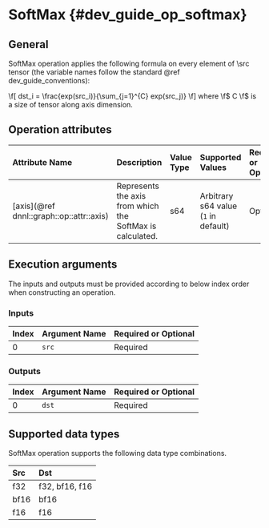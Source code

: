 SoftMax {#dev_guide_op_softmax}
===============================

## General

SoftMax operation applies the following formula on every element of \src tensor
(the variable names follow the standard @ref dev_guide_conventions):

\f[ dst_i = \frac{exp(src_i)}{\sum_{j=1}^{C} exp(src_j)} \f]
where \f$ C \f$ is a size of tensor along axis dimension.

## Operation attributes

| Attribute Name                           | Description                                               | Value Type | Supported Values                     | Required or Optional |
|:-----------------------------------------|:----------------------------------------------------------|:-----------|:-------------------------------------|:---------------------|
| [axis](@ref dnnl::graph::op::attr::axis) | Represents the axis from which the SoftMax is calculated. | s64        | Arbitrary s64 value (`1` in default) | Optional             |

## Execution arguments

The inputs and outputs must be provided according to below index order when
constructing an operation.

### Inputs

| Index | Argument Name | Required or Optional |
|:------|:--------------|:---------------------|
| 0     | `src`         | Required             |

### Outputs

| Index | Argument Name | Required or Optional |
|:------|:--------------|:---------------------|
| 0     | `dst`         | Required             |

## Supported data types

SoftMax operation supports the following data type combinations.

| Src  | Dst             |
|:-----|:----------------|
| f32  | f32, bf16, f16  |
| bf16 | bf16            |
| f16  | f16             |
